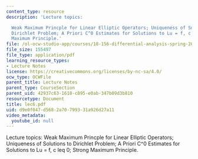 ```yaml
---
content_type: resource
description: 'Lecture topics:

  Weak Maximum Princple for Linear Elliptic Operators; Uniqueness of Solutions to
  Dirichlet Problem; A Priori C^0 Estimates for Solutions to Lu = f, c leq 0; Strong
  Maximum Principle.'
file: /ol-ocw-studio-app/courses/18-156-differential-analysis-spring-2004/d9e0f047d5682a70799331a926d27a11_lec6.pdf
file_size: 155497
file_type: application/pdf
learning_resource_types:
- Lecture Notes
license: https://creativecommons.org/licenses/by-nc-sa/4.0/
ocw_type: OCWFile
parent_title: Lecture Notes
parent_type: CourseSection
parent_uid: 42937c63-1618-c895-e0ab-347b09d3b810
resourcetype: Document
title: lec6.pdf
uid: d9e0f047-d568-2a70-7993-31a926d27a11
video_metadata:
  youtube_id: null
---
```

Lecture topics:
Weak Maximum Princple for Linear Elliptic Operators; Uniqueness of Solutions to Dirichlet Problem; A Priori C^0 Estimates for Solutions to Lu = f, c leq 0; Strong Maximum Principle.